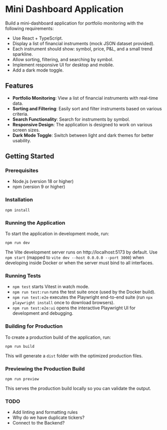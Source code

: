 # Mini Dashboard Application

Build a mini-dashboard application for portfolio monitoring with the following requirements:
*	Use React + TypeScript.
*	Display a list of financial instruments (mock JSON dataset provided).
*	Each instrument should show: symbol, price, P&L, and a small trend sparkline.
*	Allow sorting, filtering, and searching by symbol.
*	Implement responsive UI for desktop and mobile.
*	Add a dark mode toggle.

## Features

- **Portfolio Monitoring**: View a list of financial instruments with real-time data.
- **Sorting and Filtering**: Easily sort and filter instruments based on various criteria.
- **Search Functionality**: Search for instruments by symbol.
- **Responsive Design**: The application is designed to work on various screen sizes.
- **Dark Mode Toggle**: Switch between light and dark themes for better usability.

## Getting Started

### Prerequisites

- Node.js (version 18 or higher)
- npm (version 9 or higher)

### Installation
   ```
   npm install
   ```

### Running the Application

To start the application in development mode, run:

```
npm run dev
```

The Vite development server runs on http://localhost:5173 by default. Use `npm start` (mapped to `vite dev --host 0.0.0.0 --port 3000`) when developing inside Docker or when the server must bind to all interfaces.

### Running Tests

- `npm test` starts Vitest in watch mode.
- `npm run test:run` runs the test suite once (used by the Docker build).
- `npm run test:e2e` executes the Playwright end-to-end suite (run `npx playwright install` once to download browsers).
- `npm run test:e2e:ui` opens the interactive Playwright UI for development and debugging.

### Building for Production

To create a production build of the application, run:

```
npm run build
```

This will generate a `dist` folder with the optimized production files.

### Previewing the Production Build

```
npm run preview
```

This serves the production build locally so you can validate the output.

### TODO
* Add linting and formatting rules
* Why do we have duplicate tickers?
* Connect to the Backend?
